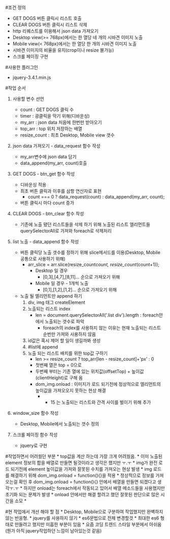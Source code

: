 #조건 정의
* GET DOGS 버튼 클릭시 리스트 호출
* CLEAR DOGS 버튼 클릭시 리스트 삭제
* http 리퀘스트를 이용해서 json data 가져오기
* Desktop view(>= 768px)에서는 한 열당 네 개의 시바견 이미지 노출
* Mobile view(< 768px)에서는 한 열당 한 개의 시바견 이미지 노출
* 시바견 이미지의 비율을 유지(crop이나 resize 불가능)
* 스크롤 페이징 구현

#사용한 플러그인
* jquery-3.4.1.min.js

#작업 순서
1. 사용할 변수 선언
    - count : GET DOGS 클릭 수 
    - timer : 광클릭을 막기 위해(디바운싱)
    - my_arr : json data 처음에 한번만 받아오기
    - top_arr : top 위치 저장하는 배열
    - resize_count : 최초 Desktop, Mobile view 갯수


2. json data 가져오기 - data_request 함수 작성
    - my_arr변수에 json data 담기
    - data_append(my_arr, count)호출


3. GET DOGS - btn_get 함수 작성
    - 디바운싱 적용
    - 최초 버튼 클릭과 이후를 삼항 연산자로 표현 
        * count === 0 ? data_request(count) : data_append(my_arr, count);
    - 버튼 클릭시 마다 count 증가


4. CLEAR DOGS - btn_clear 함수 작성
    - 기존에 노출 됐던 리스트들을 삭제 하기 위해
      노출된 리스트 엘리먼트들 querySelectorAll로 가져와 foreach로 삭제처리


5. list 노출 - data_append 함수 작성
    - 버튼 클릭당 노출 갯수를 정하기 위해 slice메서드를 이용(Desktop, Mobile 공통으로 사용하기 위해)
        * arr_slice = arr.slice(resize_count*count, resize_count*(count+1));
            * Desktop 일 경우
                * [0,3],[4,7],[8,11]... 순으로 가져오기 위해
            * Mobile 일 경우 - 1개씩 노출
                * [0,1],[1,2],[1,2]... 순으로 가져오기 위해
    - 노출 될 엘리먼트만 append 하기
        1. div, img 태그 createElement
        2. 노출되는 리스트 index 
            * len = document.querySelectorAll('.list div').length : foreach안에서 노출되는 갯수로 파악
                - foreach의 index를 사용하지 않는 이유는 현재 노출되는 리스트 순번만 가져와 사용하지 않음
        3. id값은 혹시 제어 할 일이 생길까봐 생성
        4. #list에 append
        5. 노출 되는 리스트 배치를 위한 top값 구하기
            - len >= resize_count ? top_arr[len - resize_count]+'px' : 0 
            - 첫번째 열은 top = 0으로
            - 두번째 부터는 기존 열에 있는 위치값(offsetTop) + 높이값(clientHeight)로 구해 옴
            - dom_img.onload : 이미지가 로드 되기전에 정상적으로 엘리먼트의 높이값을 가져오오지 못하는 현상 해결
                * + 15 는 노출되는 리스트와 간격 사이를 벌이기 위해 추가


6. window_size 함수 작성
    - Desktop, Mobile에서 노출되는 갯수 정의


7. 스크롤 페이징 함수 작성
    - jquery로 구현

#작업하면서 어려웠던 부분
    * top값을 계산 하는데 가장 크게 어려웠음. 
    * 이미 노출된 element 정보의 합을 배열로 만들면 될것이라고 생각은 했지만 ㅜ.ㅜ
    * img가 완전 로드 되기전에 element 높이값을 가져와 잘못된 수치를 가져오는 현상 발생
    * img 로드를 해결하기 위해 dom_img.onload = function(){}을 적용
    * 정상적으로 정보를 가져오는걸 확인 후 dom_img.onload = function(){} 안에서 배열을 만들면 되겠다고 생각ㅜ.ㅜ
    * 하지만 onload는 foreach에서 작동되고 있어서 배열 메소드들을 사용했지만 초기화 되는 문제가 발생
    * onload 안에서만 해결 할려고 했던 잘못된 판단으로 많은 시간을 소모
    * 

#현 작업에서 개선 해야 할 점
    * Desktop, Mobile으로 구분하여 작업했지만 완벽하지 않는 반응형.
    * jquery를 사용하지 않기
    * es6문법으로 전체 변경할것
    * 최대한 es6 형태로 만들려고 했지만 미흡한 부분이 있음
    * 요즘 코딩 트렌드 스타일 부분에서 아쉬움(뭔가 아직 jquery작업하던 느낌이 남아있는것 같음)
